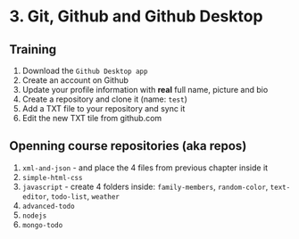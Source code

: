 # 3. Git, Github and Github Desktop
## Training

1. Download the `Github Desktop app`
1. Create an account on Github
1. Update your profile information with __real__ full name, picture and bio
1. Create a repository and clone it (name: `test`)
1. Add a TXT file to your repository and sync it
1. Edit the new TXT tile from github.com

## Openning course repositories (aka repos)

1. `xml-and-json` - and place the 4 files from previous chapter inside it
1. `simple-html-css`
1. `javascript` - create 4 folders inside: `family-members`, `random-color`, `text-editor`, `todo-list`, `weather`
1. `advanced-todo`
1. `nodejs`
1. `mongo-todo`
